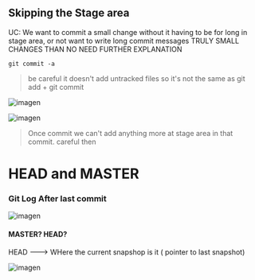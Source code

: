 
## Skipping the Stage area

UC: We want to commit a small change without it having to be for long in stage area, or not want to write long commit messages
TRULY SMALL CHANGES THAN NO NEED FURTHER EXPLANATION



`git commit -a`

> be careful it doesn't add untracked files so it's not the same as git add + git commit

![imagen](https://user-images.githubusercontent.com/63612112/196896362-fc15a6fc-b21c-454b-a53d-df434486ab50.png)

![imagen](https://user-images.githubusercontent.com/63612112/196897244-bffc9e77-b7ac-4810-9ad0-c70adfb7dcef.png)

>Once commit we can't add anything more at stage area in that commit. careful then

# HEAD and MASTER

###  Git Log After last commit

![imagen](https://user-images.githubusercontent.com/63612112/196898128-727abda4-ae75-4c8a-83a8-c6cdeaa4b9f3.png)

#### MASTER? HEAD?

HEAD ---> WHere the current snapshop is it ( pointer to last snapshot)

![imagen](https://user-images.githubusercontent.com/63612112/196898585-a27d8f4f-a670-46cb-872b-d0847bf5527e.png)

